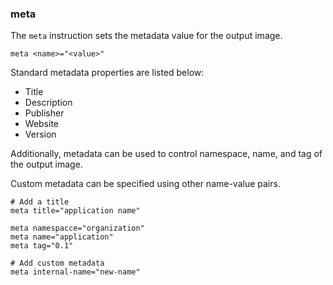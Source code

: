 ### meta

The `meta` instruction sets the metadata value for the output image. 

```
meta <name>="<value>"
```

Standard metadata properties are listed below:

* Title
* Description
* Publisher
* Website
* Version

Additionally, metadata can be used to control namespace, name, and tag of the output image.

Custom metadata can be specified using other name-value pairs. 

```
# Add a title
meta title="application name"

meta namespacce="organization"
meta name="application"
meta tag="0.1"

# Add custom metadata
meta internal-name="new-name"
```